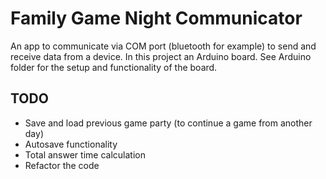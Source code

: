 # Family Game Night Communicator
An app to communicate via COM port (bluetooth for example) to send and receive data from a device. In this project an Arduino board. See Arduino folder for the setup and functionality of the board.



## TODO
* Save and load previous game party (to continue a game from another day)
* Autosave functionality
* Total answer time calculation
* Refactor the code
